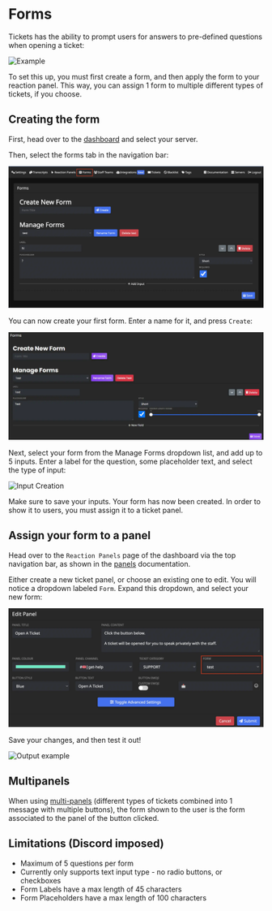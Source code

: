 # Forms
Tickets has the ability to prompt users for answers to pre-defined questions when opening a ticket:

![Example](/img/forms/example.webp)

To set this up, you must first create a form, and then apply the form to your reaction panel. This way, you can assign 1 form to multiple different types of tickets, if you choose.

## Creating the form
First, head over to the [dashboard](https://panel.ticketsbot.net) and select your server.

Then, select the forms tab in the navigation bar:

![Navbar select](../img/forms/forms_navbar.webp)

You can now create your first form. Enter a name for it, and press `Create`:

![Form Creation](../img/forms/create.webp)

Next, select your form from the Manage Forms dropdown list, and add up to 5 inputs. Enter a label for the question, some placeholder text, and select the type of input:

![Input Creation](../img/forms/inputs.webp)

Make sure to save your inputs.
Your form has now been created. In order to show it to users, you must assign it to a ticket panel.

## Assign your form to a panel
Head over to the `Reaction Panels` page of the dashboard via the top navigation bar, as shown in the [panels](../setup/panels.md) documentation.

Either create a new ticket panel, or choose an existing one to edit. You will notice a dropdown labeled `Form`. Expand this dropdown, and select your new form:

![Form assignment](../img/forms/assignment.webp)

Save your changes, and then test it out!

![Output example](../img/forms/output.webp)

## Multipanels
When using [multi-panels](./multipanels) (different types of tickets combined into 1 message with multiple buttons), the form shown to the user is the form associated to the panel of the button clicked.

## Limitations (Discord imposed)
- Maximum of 5 questions per form
- Currently only supports text input type - no radio buttons, or checkboxes
- Form Labels have a max length of 45 characters
- Form Placeholders have a max length of 100 characters